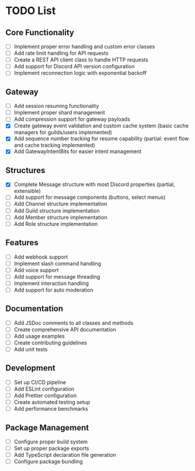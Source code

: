 # TODO List

## Core Functionality

- [ ] Implement proper error handling and custom error classes
- [ ] Add rate limit handling for API requests
- [ ] Create a REST API client class to handle HTTP requests
- [ ] Add support for Discord API version configuration
- [ ] Implement reconnection logic with exponential backoff

## Gateway

- [ ] Add session resuming functionality
- [ ] Implement proper shard management
- [ ] Add compression support for gateway payloads
- [x] Create gateway event validation and custom cache system (basic cache managers for guilds/users implemented)
- [x] Add sequence number tracking for resume capability (partial: event flow and cache tracking implemented)
- [x] Add GatewayIntentBits for easier intent management

## Structures

- [x] Complete Message structure with most Discord properties (partial, extensible)
- [ ] Add support for message components (buttons, select menus)
- [ ] Add Channel structure implementation
- [ ] Add Guild structure implementation
- [ ] Add Member structure implementation
- [ ] Add Role structure implementation

## Features

- [ ] Add webhook support
- [ ] Implement slash command handling
- [ ] Add voice support
- [ ] Add support for message threading
- [ ] Implement interaction handling
- [ ] Add support for auto moderation

## Documentation

- [ ] Add JSDoc comments to all classes and methods
- [ ] Create comprehensive API documentation
- [ ] Add usage examples
- [ ] Create contributing guidelines
- [ ] Add unit tests

## Development

- [ ] Set up CI/CD pipeline
- [ ] Add ESLint configuration
- [ ] Add Prettier configuration
- [ ] Create automated testing setup
- [ ] Add performance benchmarks

## Package Management

- [ ] Configure proper build system
- [ ] Set up proper package exports
- [ ] Add TypeScript declaration file generation
- [ ] Configure package bundling
